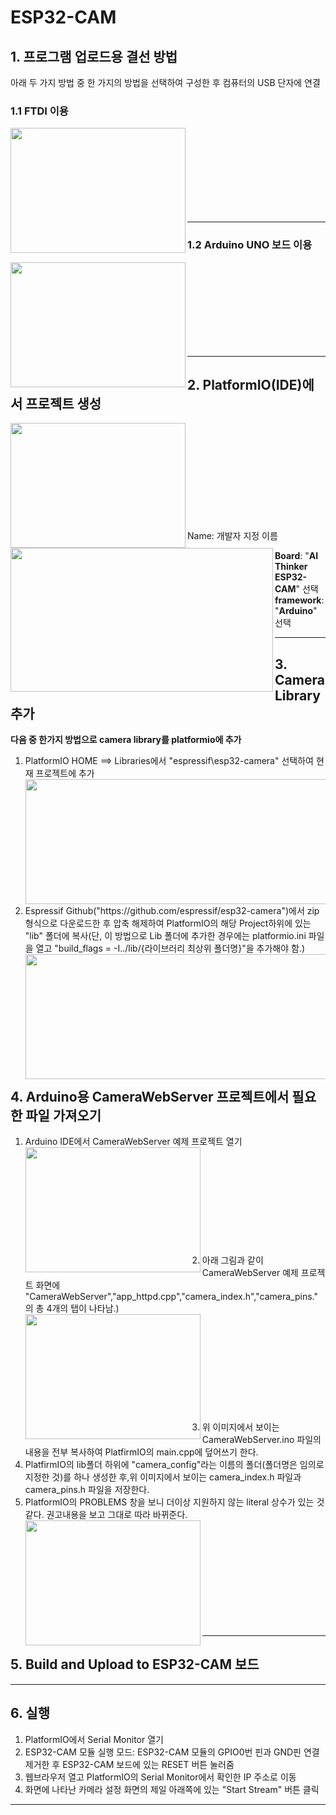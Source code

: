 # ESP32-CAM<br>
## 1. 프로그램 업로드용 결선 방법 <br>
아래 두 가지 방법 중 한 가지의 방법을 선택하여 구성한 후 컴퓨터의 USB 단자에 연결<br>

### 1.1 FTDI 이용
<img src="https://user-images.githubusercontent.com/24539773/204515143-75981249-23a6-4a84-af99-289dc6b4e4c0.png" width="280" height="200" align="left">
<br><br><br><br><br><br><br><br><hr>

### 1.2 Arduino UNO 보드 이용<br>
<img src="https://user-images.githubusercontent.com/24539773/204515770-8448b033-690c-46bc-b4b8-9ba480a757cd.png" width="280" height="200" align="left">
<br><br><br><br><br><br><br><br><hr>

## 2. PlatformIO(IDE)에서 프로젝트 생성 <br>
<a href="https://platformio.org/" target="_blank">
  <img src="https://user-images.githubusercontent.com/24539773/204492337-c76cb87f-93e6-4132-af63-6062e60ef4e8.png" width="280" height="200" align="left">
</a>

<img src="https://user-images.githubusercontent.com/24539773/205210647-87ed6b04-49c6-4079-a95b-1ed1a1ef54e4.png" width="420" height="230" align="left">
<br><br><br><br><br><br><br><br><br><br>
Name: 개발자 지정 이름<br>

**Board**: "**AI Thinker ESP32-CAM**" 선택<br>
**framework**: "**Arduino**" 선택<br>
<hr>

## 3. Camera Library 추가

**다음 중 한가지 방법으로 camera library를 platformio에 추가**<br>
<ol>
  <li>PlatformIO HOME ==> Libraries에서 "espressif\esp32-camera" 선택하여 현재 프로젝트에 추가</li>
  <img src="https://user-images.githubusercontent.com/24539773/205213815-f62b6013-49f7-4ea0-8e34-52c18d78559a.png" width="500" height="200" align="left">
  <br><br><br><br><br><br><br><br><br><br>
  <li>Espressif Github("https://github.com/espressif/esp32-camera")에서 zip 형식으로 다운로드한 후 압축 해제하여 PlatformIO의 해당 Project하위에 있는 "lib" 폴더에 복사(단, 이 방법으로 Lib 폴더에 추가한 경우에는 platformio.ini 파일을 열고 "build_flags = -I../lib/{라이브러리 최상위 폴더명}"을 추가해야 함.)</li>
 <img src="https://user-images.githubusercontent.com/24539773/205217298-690e8de5-d3f1-4930-b658-72daaab38ea1.png" width="500" height="200" align="left">
 
  <br><br><br><br><br><br><br><br><br>
</ol>
<hr>

## 4. Arduino용 CameraWebServer 프로젝트에서 필요한 파일 가져오기
<ol>
  <li>Arduino IDE에서 CameraWebServer 예제 프로젝트 열기</li>
  <img src="https://user-images.githubusercontent.com/24539773/205213382-a8a83a5c-f60f-43d9-b8dd-a3436d550cbc.png" width="280" height="200" align="left">
  <br><br><br><br><br><br><br><br><br><br>
  <li>아래 그림과 같이 CameraWebServer 예제 프로젝트 화면에 "CameraWebServer","app_httpd.cpp","camera_index.h","camera_pins."의 총 4개의 탭이 나타남.)</li>
  <img src="https://user-images.githubusercontent.com/24539773/205215215-e9c56807-44c7-4e96-baed-1258f8ebc5ea.png" width="280" height="200" align="left">
  <br><br><br><br><br><br><br><br><br><br>
  <li>위 이미지에서 보이는 CameraWebServer.ino 파일의 내용을 전부 복사하여 PlatfirmIO의 main.cpp에 덮어쓰기 한다.</li>
  <li>PlatfirmIO의 lib폴더 하위에 "camera_config"라는 이름의 폴더(폴더명은 임의로 지정한 것)를 하나 생성한 후,위 이미지에서 보이는 camera_index.h 파일과 camera_pins.h 파일을 저장한다.</li>
  <li>PlatformIO의 PROBLEMS 창을 보니 더이상 지원하지 않는 literal 상수가 있는 것 같다. 권고내용을 보고 그대로 따라 바뀌준다.</li>
  <img src="https://user-images.githubusercontent.com/24539773/205219629-01e424ef-fa7c-48ae-8199-601213acb19a.png" width="280" height="200" align="left">
  <br><br><br><br><br><br><br><br><br><br>
</ol>
<hr>

## 5. Build and Upload to ESP32-CAM 보드
<hr>

## 6. 실행  
<ol>
  <li>PlatformIO에서 Serial Monitor 열기</li>
  <li>ESP32-CAM 모듈 실행 모드: ESP32-CAM 모듈의 GPIO0번 핀과 GND핀 연결 제거한 후 ESP32-CAM 보드에 있는 RESET 버튼 눌러줌</li>
  <li>웹브라우저 열고 PlatformIO의 Serial Monitor에서 확인한 IP 주소로 이동 </li>
  <li>화면에 나타난 카메라 설정 화면의 제일 아래쪽에 있는 "Start Stream" 버튼 클릭</li>
</ol>
<hr>

 

